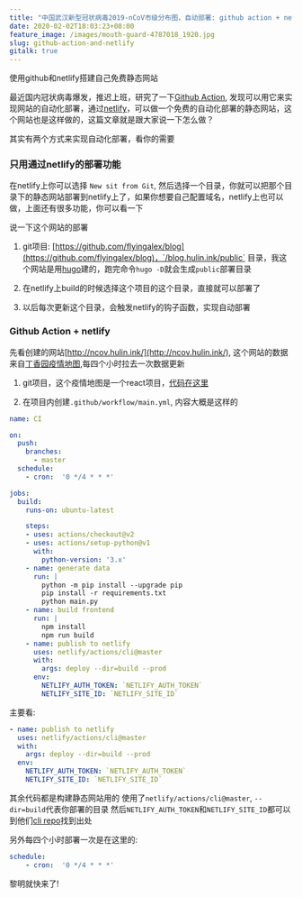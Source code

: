```yaml
---
title: "中国武汉新型冠状病毒2019-nCoV市级分布图，自动部署: github action + netlify"
date: 2020-02-02T18:03:23+08:00
feature_image: /images/mouth-guard-4787018_1920.jpg
slug: github-action-and-netlify
gitalk: true
---
```


使用github和netlify搭建自己免费静态网站
<!--more-->

最近国内冠状病毒爆发，推迟上班，研究了一下[Github Action](https://help.github.com/en/actions/automating-your-workflow-with-github-actions), 发现可以用它来实现网站的自动化部署，通过[netlify](https://www.netlify.com/)，可以做一个免费的自动化部署的静态网站，这个网站也是这样做的，这篇文章就是跟大家说一下怎么做？

其实有两个方式来实现自动化部署，看你的需要

### 只用通过netlify的部署功能

在netlify上你可以选择 `New sit from Git`, 然后选择一个目录，你就可以把那个目录下的静态网站部署到netlify上了，如果你想要自己配置域名，netlify上也可以做，上面还有很多功能，你可以看一下

说一下这个网站的部署
1. git项目: [https://github.com/flyingalex/blog](https://github.com/flyingalex/blog)，`/blog.hulin.ink/public` 目录，我这个网站是用[hugo](https://gohugo.io/)建的，跑完命令`hugo -D`就会生成`public`部署目录

2. 在netlify上build的时候选择这个项目的这个目录，直接就可以部署了

3. 以后每次更新这个目录，会触发netlify的钩子函数，实现自动部署


### Github Action + netlify

先看创建的网站[http://ncov.hulin.ink/](http://ncov.hulin.ink/), 这个网站的数据来自[丁香园疫情地图](https://ncov.dxy.cn/ncovh5/view/pneumonia),每四个小时拉去一次数据更新

1. git项目，这个疫情地图是一个react项目，[代码在这里](https://github.com/flyingalex/2019-nCoV)

2. 在项目内创建`.github/workflow/main.yml`, 内容大概是这样的
```yml
name: CI

on: 
  push:
    branches:
      - master
  schedule:
    - cron:  '0 */4 * * *'

jobs:
  build:
    runs-on: ubuntu-latest

    steps:
    - uses: actions/checkout@v2
    - uses: actions/setup-python@v1
      with:
        python-version: '3.x'
    - name: generate data
      run: |
        python -m pip install --upgrade pip
        pip install -r requirements.txt
        python main.py
    - name: build frontend
      run: |
        npm install
        npm run build
    - name: publish to netlify
      uses: netlify/actions/cli@master
      with:
        args: deploy --dir=build --prod
      env:
        NETLIFY_AUTH_TOKEN: `NETLIFY_AUTH_TOKEN`
        NETLIFY_SITE_ID: `NETLIFY_SITE_ID`
```

主要看:
```yml
- name: publish to netlify
  uses: netlify/actions/cli@master
  with:
    args: deploy --dir=build --prod
  env:
    NETLIFY_AUTH_TOKEN: `NETLIFY_AUTH_TOKEN`
    NETLIFY_SITE_ID: `NETLIFY_SITE_ID`
```
其余代码都是构建静态网站用的
使用了`netlify/actions/cli@master`, `--dir=build`代表你部署的目录
然后`NETLIFY_AUTH_TOKEN`和`NETLIFY_SITE_ID`都可以到他们[cli repo](https://github.com/netlify/actions/tree/master/cli)找到出处

另外每四个小时部署一次是在这里的:
```yml
schedule:
    - cron:  '0 */4 * * *'
```

黎明就快来了!
